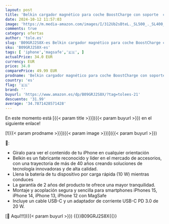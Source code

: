 ```yaml
---
layout: post
title: 'Belkin cargador magnético para coche BoostCharge con soporte  compatible con smartphones con MagSafe  iPhone 15  iPhone 14/14 Plus  13  12  Pro  Max  Mini  y otros  cable y cargador incluidos '
date: 2024-10-12 11:57:03
image: 'https://m.media-amazon.com/images/I/312Ub2sBteL._SL500_._SL400_.jpg'
comments: true
category: ofertas
author: 'tole.es'
slug: 'B09GRJ2S8X-es Belkin cargador magnético para coche BoostCharge con...'
sku: 'B09GRJ2S8X-es'
tags: [ 'iphone','magsafe','🇪🇸', ]
actualPrice: 34.0 EUR
currency: EUR
price: 34.0
comparePrice: 49.99 EUR
prodname: 'Belkin cargador magnético para coche BoostCharge con soporte  compatible con smartphones con MagSafe  iPhone 15  iPhone 14/14 Plus  13  12  Pro  Max  Mini  y otros  cable y cargador incluidos '
country: 'es'
flag: '🇪🇸'
brand: ''
buyurl: 'https://www.amazon.es/dp/B09GRJ2S8X/?tag=tolees-21'
descuento: '31.99'
average: '34.7871428571428'
---
```


En este momento está [{{< param title >}}]({{< param buyurl >}}) en el siguiente enlace!

[![{{< param prodname >}}]({{< param image >}})]({{< param buyurl >}})

🔎:

- Gíralo para ver el contenido de tu iPhone en cualquier orientación
- Belkin es un fabricante reconocido y líder en el mercado de accesorios, con una trayectoria de más de 40 años creando soluciones de tecnología innovadoras y de alta calidad.
- Llena la batería de tu dispositivo por carga rápida (10 W) mientras conduces
- La garantía de 2 años del producto te ofrece una mayor tranquilidad.
- Montaje y acoplación segura y sencilla para smartphones iPhones 15, iPhone 14, iPhone 13, iPhone 12 con MagSafe
- Incluye un cable USB-C y un adaptador de corriente USB-C PD 3.0 de 20 W.

[🛒 Aquí!!!]({{< param buyurl >}})
{{<world>}}B09GRJ2S8X{{</world>}}
